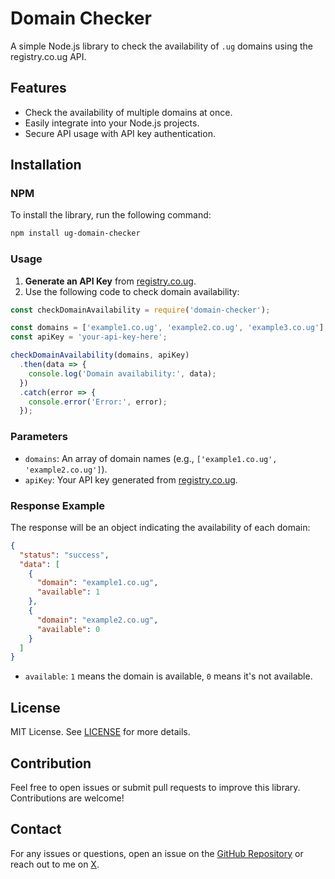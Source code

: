 
# Domain Checker

A simple Node.js library to check the availability of `.ug` domains using the registry.co.ug API.

## Features

- Check the availability of multiple domains at once.
- Easily integrate into your Node.js projects.
- Secure API usage with API key authentication.

## Installation

### NPM

To install the library, run the following command:

```bash
npm install ug-domain-checker
```

### Usage

1. **Generate an API Key** from [registry.co.ug](https://registry.co.ug).
2. Use the following code to check domain availability:

```javascript
const checkDomainAvailability = require('domain-checker');

const domains = ['example1.co.ug', 'example2.co.ug', 'example3.co.ug'];
const apiKey = 'your-api-key-here';

checkDomainAvailability(domains, apiKey)
  .then(data => {
    console.log('Domain availability:', data);
  })
  .catch(error => {
    console.error('Error:', error);
  });
```

### Parameters
- `domains`: An array of domain names (e.g., `['example1.co.ug', 'example2.co.ug']`).
- `apiKey`: Your API key generated from [registry.co.ug](https://registry.co.ug).

### Response Example

The response will be an object indicating the availability of each domain:

```json
{
  "status": "success",
  "data": [
    {
      "domain": "example1.co.ug",
      "available": 1
    },
    {
      "domain": "example2.co.ug",
      "available": 0
    }
  ]
}
```

- `available`: `1` means the domain is available, `0` means it's not available.

## License

MIT License. See [LICENSE](LICENSE) for more details.

## Contribution

Feel free to open issues or submit pull requests to improve this library. Contributions are welcome!

## Contact

For any issues or questions, open an issue on the [GitHub Repository](https://github.com/egesamichael/ug-domain-checker) or reach out to me on [X](https://x.com/egesamicheal).
